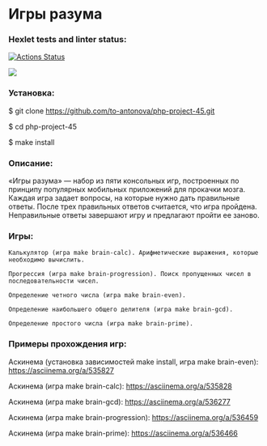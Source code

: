 # **Игры разума**

### Hexlet tests and linter status:
[![Actions Status](https://github.com/to-antonova/php-project-45/workflows/hexlet-check/badge.svg)](https://github.com/to-antonova/php-project-45/actions)

<a href="https://codeclimate.com/github/to-antonova/php-project-45/maintainability"><img src="https://api.codeclimate.com/v1/badges/b432411e6bc12f9d7480/maintainability" /></a>

### Установка:

$ git clone https://github.com/to-antonova/php-project-45.git

$ cd php-project-45

$ make install

### Описание:

«Игры разума» — набор из пяти консольных игр, построенных по принципу популярных мобильных приложений для прокачки мозга. Каждая игра задает вопросы, на которые нужно дать правильные ответы. После трех правильных ответов считается, что игра пройдена. Неправильные ответы завершают игру и предлагают пройти ее заново.

### Игры:

    Калькулятор (игра make brain-calc). Арифметические выражения, которые необходимо вычислить.

    Прогрессия (игра make brain-progression). Поиск пропущенных чисел в последовательности чисел.

    Определение четного числа (игра make brain-even).

    Определение наибольшего общего делителя (игра make brain-gcd).

    Определение простого числа (игра make brain-prime).

### Примеры прохождения игр:

Аскинема (установка зависимостей make install, игра make brain-even):
https://asciinema.org/a/535827

Аскинема (игра make brain-calc):
https://asciinema.org/a/535828

Аскинема (игра make brain-gcd):
https://asciinema.org/a/536277

Аскинема (игра make brain-progression):
https://asciinema.org/a/536459

Аскинема (игра make brain-prime):
https://asciinema.org/a/536466
